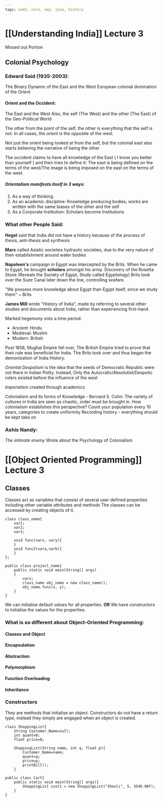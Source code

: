 ```yaml
---
tags: sem5, core, oop, java, history 
---
```

# [[Understanding India]] Lecture 3
Missed out Portion

## Colonial Psychology
### Edward Said (1935-2003):
The Binary Dynamic of the East and the West
European colonial domination of the Orient

#### Orient and the Occident:
The East and the West
Also, the self (The West) and the other (The East) of the Geo-Political World

The other from the point of the self, the other is everything that the self is not.
In all cases, the orient is the opposite of the west.

Not just the orient being looked at from the self, but the colonial east also starts believing the narrative of being the other

The occident claims to have all knowledge of the East ( I know you better than yourself ) and then tries to define it:
	The east is being defined on the terms of the west/The image is being imposed on the east on the terms of the west.

##### Orientalism manifests itself in 3 ways:
1. As a way of thinking
2. As an academic discipline: Knowledge producing bodies, works are written with the same biases of the other and the self
3. As a Corporate Institution: Scholars become Institutions

### What other People Said:
**Hegel** said that India did not have a history because of the process of thesis, anti-thesis and synthesis

**Marx** called Asiatic societies hydraulic societies, due to the very nature of their establishment around water bodies

**Napoleon's** campaign in Egypt was intercepted by the Brits. When he came to Egypt, he brought **scholars** amongst his army. 
Discovery of the Rosetta Stone (Reveals the Society of Egypt, Study called Egyptology)
Brits took over the Suez Canal later down the line, controlling seafare.

"We possess more knowledge about Egypt than Egypt itself, since we study them" ~ Brits

**James Mill** wrote "History of India", made by referring to several other studies and documents about India, rather than experiencing first-hand.

Marked hegemony onto a time period:
- Ancient: Hindu
- Medieval: Muslim
- Modern: British

Post 1858, Mughal Empire fell over, The British Empire tried to prove that their rule was beneficial for India. The Brits took over and thus began the demonization of India History. 

*Oriental Despotism* is the idea that the seeds of Democratic Republic were not there in Indian Polity. Instead, Only the Autocratic/Absolutist/Despotic rulers existed before the influence of the west

*Imperialism* created through academics

Colonialism and its forms of Knowledge - Bernard S. Cohn:
	The variety of cultures in India are seen as chaotic, order must be brought in.
	How colonialism establishes this perspective?
	Count your population every 10 years, categories to create uniformity
	Recording history - everything should be kept tabs on

### Ashis Nandy:

*The intimate enemy*
Wrote about the Psychology of Colonialism


# [[Object Oriented Programming]] Lecture 3
## Classes 
Classes act as variables that consist of several user defined properties including other variable attributes and methods
The classes can be accessed by creating objects of it.

```
class class_name{
	var1;
	var2;
	var3;

	void func(varx, vary){
	}
	void func2(vara,varb){
	}
};
```

```
public class project_name{
	public static void main(String[] args)
	{
		varx;
		class_name obj_name = new class_name();
		obj_name.func(x, y);
	}
}
```

We can initialise default values for all properties.
**OR**
We have constructors to initialise the values for the properties.

### What is so different about Object-Oriented Programming:
#### Classes and Object
#### Encapsulation
#### Abstraction
#### Polymorphism
#### Function Overloading
#### Inheritance
### Constructors
They are methods that initialise an object.
Constructors do not have a return type, instead they simply are engaged when an object is created.

```
class ShoppingList{
    String Customer_Name=null;
    int quant=0;
    float price=0;

    ShoppingList(String name, int q, float p){
        Customer_Name=name;
        quant=q;
        price=p;
        printBill();
    }
    
public class Cart{
	public static void main(String[] args){
		ShoppingList cust1 = new ShoppingList("Sheuli", 5, 3540.00f);
	}
}
```
